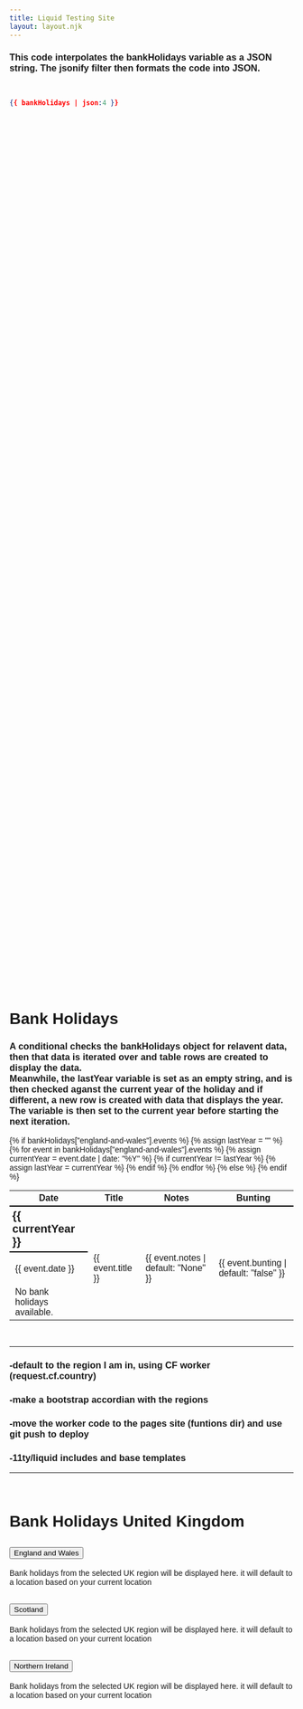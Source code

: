 ```yaml
---
title: Liquid Testing Site
layout: layout.njk
---
```

 
<style>
 body {
  margin: 10px;
  font-family: Arial, Helvetica, sans-serif;

 }

 td {
  padding-left: 10px;
 }

 .sectionHeadings {
  border-bottom: 2px solid black;
  border-width: 100%;
 }

 .rawJSON {
  height: 40vh;
  overflow: scroll;
 }

</style>

<!-- # Liquid Testing Site

### the string literal "now" is passed to the [date](https://shopify.github.io/liquid/filters/date/) filter and will be evalualated as current date and time, and formated with the formating template string

{{ "now" | date: "%Y-%m-%d" }}

### we pass a string literal to the [split](https://shopify.github.io/liquid/filters/split/) filter with ', ' as the delimiter an the result is assigned to the variable

beatles with [assign](https://shopify.github.io/liquid/tags/variable/#assign)

{% assign beatles = "John, Paul, George, Ringo" | split: ", " %}

{% for b in beatles %}

    {{- b | append: " " -}}

{% endfor %}

## a example from the eleventy documentation including remote data

{{ testData.full_name }}

<pre>

{{ testData | json}}
</pre>

### using the site.json static date include from \_data

- {{site.title}}

- {{ site.status }}

### rendering holiday object as json with the json filter inside a `<pre>` tag

<pre>

{{ site.holidays | json}}

</pre>

### use a for loop to [iterate](https://shopify.github.io/liquid/tags/iteration/) over the holidays in the site.json static data

---

{% for h in site.holidays %}

{{ h.title }}
{{ h.Date }}

{% endfor %}

### The for loop iterates over holidays in site and rendering the title snd date into specified table data tags. An alternate option would be the [tablerow](https://shopify.github.io/liquid/tags/iteration/#tablerow) iteration loop

---

<table>
  <tr>
    <th>Title:</th>
    <th>Date:</th>
  </tr>
  {% for h in site.holidays %}
  <tr>
    <td>{{h.title}}</td>
    <td>{{h.date}}</td>
  </tr>
{% endfor %}

  <thead>
    <tr>
      <th>Date</th>
      <th>Title</th>
      <th>Notes</th>
      <th>Bunting</th>
    </tr>
  </thead>
  <tbody>
    {% tablerow event in bankHolidays["england-and-wales"].events %}
      {{ event.date }}
    {% endtablerow %}
    {% tablerow event in bankHolidays["england-and-wales"].events %}
      {{ event.title }}
    {% endtablerow %}
    {% tablerow event in bankHolidays["england-and-wales"].events %}
      {{ event.notes | default: "None" }}
    {% endtablerow %}
    {% tablerow event in bankHolidays["england-and-wales"].events %}
      {{ event.bunting | default: "false" }}
    {% endtablerow %}
   </tbody>  
</table>  -->


### This code interpolates the bankHolidays variable as a JSON string. The jsonify filter then formats the code into JSON.

<div class="rawJSON">

```json

{{ bankHolidays | json:4 }} 
```

</div>


# Bank Holidays

<table>
  <thead>
    <tr>
      <th class="sectionHeadings">Date</th>
      <th class="sectionHeadings">Title</th>
      <th class="sectionHeadings">Notes</th>
      <th class="sectionHeadings">Bunting</th>
    </tr>
  </thead>

### A conditional checks the bankHolidays object for relavent data, then that data is iterated over and table rows are created to display the data. <br> Meanwhile, the lastYear variable is set as an empty string, and is then checked aganst the current year of the holiday and if different, a new row is created with data that displays the year. The variable is then set to the current year before starting the next iteration.

  <tbody>
    {% if bankHolidays["england-and-wales"].events %}
      {% assign lastYear = "" %}
      {% for event in bankHolidays["england-and-wales"].events %}
        {% assign currentYear = event.date | date: "%Y" %}
        {% if currentYear != lastYear %}
          <tr>
            <td style="font-weight: bold;padding:5px;font-size:20px;border-bottom: 2px solid black;">{{ currentYear }}</td>
          </tr>
          {% assign lastYear = currentYear %}
        {% endif %}
        <tr>
          <td>{{ event.date }}</td>
          <td>{{ event.title }}</td>
          <td>{{ event.notes | default: "None" }}</td>
          <td>{{ event.bunting | default: "false" }}</td>
        </tr>
      {% endfor %}
    {% else %}
      <tr><td>No bank holidays available.</td></tr>
    {% endif %}
  </tbody>
</table>
<br>

---

### -default to the region I am in, using CF worker (request.cf.country)
### -make a bootstrap accordian with the regions 
### -move the worker code to the pages site (funtions dir) and use git push to deploy
### -11ty/liquid includes and base templates

---
<br>

<h1>Bank Holidays United Kingdom</h1>
<div class="accordion" id="accordionExample">
  <div class="accordion-item">
    <h2 class="accordion-header" id="headingOne">
      <button class="accordion-button" type="button" data-bs-toggle="collapse" data-bs-target="#collapseOne" aria-expanded="true" aria-controls="collapseOne">
        England and Wales 
      </button>
    </h2>
    <div id="collapseOne" class="accordion-collapse collapse show" aria-labelledby="headingOne" data-bs-parent="#accordionExample">
      <div class="accordion-body">
       Bank holidays from the selected UK region will be displayed here. it will default to a location based on your current location
      </div>
    </div>
  </div>
  <div class="accordion-item">
    <h2 class="accordion-header" id="headingTwo">
      <button class="accordion-button collapsed" type="button" data-bs-toggle="collapse" data-bs-target="#collapseTwo" aria-expanded="false" aria-controls="collapseTwo">
        Scotland
      </button>
    </h2>
    <div id="collapseTwo" class="accordion-collapse collapse" aria-labelledby="headingTwo" data-bs-parent="#accordionExample">
      <div class="accordion-body">
        Bank holidays from the selected UK region will be displayed here. it will default to a location based on your current location
      </div>
    </div>
  </div>
  <div class="accordion-item">
    <h2 class="accordion-header" id="headingThree">
      <button class="accordion-button collapsed" type="button" data-bs-toggle="collapse" data-bs-target="#collapseThree" aria-expanded="false" aria-controls="collapseThree">
        Northern Ireland
      </button>
    </h2>
    <div id="collapseThree" class="accordion-collapse collapse" aria-labelledby="headingThree" data-bs-parent="#accordionExample">
      <div class="accordion-body">
        Bank holidays from the selected UK region will be displayed here. it will default to a location based on your current location
      </div>
    </div>
  </div>
</div>

<link rel="stylesheet" href="https://cdnjs.cloudflare.com/ajax/libs/highlight.js/11.9.0/styles/default.min.css">
<script src="https://cdnjs.cloudflare.com/ajax/libs/highlight.js/11.9.0/highlight.min.js"></script>

<!-- and it's easy to individually load additional languages -->
<script src="https://cdnjs.cloudflare.com/ajax/libs/highlight.js/11.9.0/languages/go.min.js"></script>

<script>
hljs.highlightAll();
</script>


